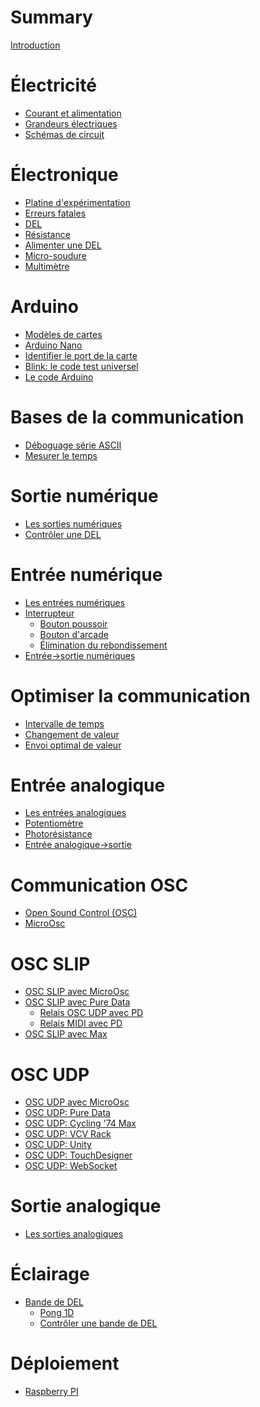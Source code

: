 # Summary

[Introduction](./introduction.md)

# Électricité
- [Courant et alimentation](./electricite.md)
- [Grandeurs électriques](./grandeurs_electriques.md)
- [Schémas de circuit](./schemas_circuit.md)

# Électronique
- [Platine d'expérimentation](./platine_experimentation.md)
- [Erreurs fatales](./erreurs_fatales.md)
- [DEL](./del.md)
- [Résistance](./resistance.md)
- [Alimenter une DEL](./alimenter_del.md)
- [Micro-soudure](./micro-soudure.md)
- [Multimètre](./multimetre.md)

# Arduino
- [Modèles de cartes](./arduino_cartes.md)
- [Arduino Nano](./arduino_nano.md)
- [Identifier le port de la carte](./arduino_port.md)
- [Blink: le code test universel](./arduino-ide_test_blink.md)
- [Le code Arduino](./arduino_code.md)

# Bases de la communication
- [Déboguage série ASCII](./arduino_deboguer.md)
- [Mesurer le temps](./arduino_millis.md)

# Sortie numérique
- [Les sorties numériques](./sortie_numerique/sortie_numerique.md)
- [Contrôler une DEL](./arduino_exemple_del.md)

# Entrée numérique
- [Les entrées numériques](./entree_numerique/entree_numerique.md)
- [Interrupteur](./interrupteur.md)
   - [Bouton poussoir](./bouton_poussoir.md)
   - [Bouton d'arcade](./bouton_arcade.md)
   - [Élimination du rebondissement]()
- [Entrée->sortie numériques](./controle_sortie_num_par_entree_num.md)

# Optimiser la communication
- [Intervalle de temps](./intervalle.md)
- [Changement de valeur](./changement.md)
- [Envoi optimal de valeur](./envoie_valeur.md)

# Entrée analogique
- [Les entrées analogiques](./entree_analogique/entree_analogique.md)
- [Potentiomètre](./potentiometre/potentiometre.md)
- [Photorésistance](./photoresistance/photoresistance.md)
- [Entrée analogique->sortie](./controle_sortie_par_entree_analogique.md)

# Communication OSC
- [Open Sound Control (OSC)](./osc/osc.md)
- [MicroOsc](./microosc/microosc.md)

# OSC SLIP
- [OSC SLIP avec MicroOsc](./osc_slip/osc_slip.md)
- [OSC SLIP avec Pure Data](./pd/osc_slip.md)
   - [Relais OSC UDP avec PD](./pd/relais_osc_slip_udp.md)
   - [Relais MIDI avec PD](./pd/relais_osc_slip_midi.md)
- [OSC SLIP avec Max](./max/max_osc_slip.md)
# OSC UDP
- [OSC UDP avec MicroOsc]()
- [OSC UDP: Pure Data]()
- [OSC UDP: Cycling '74 Max]()
- [OSC UDP: VCV Rack](./vcv_rack/vcv_rack_osc.md)
- [OSC UDP: Unity]()
- [OSC UDP: TouchDesigner]()
- [OSC UDP: WebSocket]()

# Sortie analogique
- [Les sorties analogiques](./sortie_analogique/sortie_analogique.md)


# Éclairage
- [Bande de DEL](./bande_del/bande_del.md)
   - [Pong 1D](./pong_1d/pong_1d.md)
   - [Contrôler une bande de DEL]()

# Déploiement
- [Raspberry PI]()